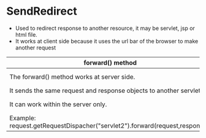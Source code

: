 
# SendRedirect

* Used to redirect response to another resource, it may be servlet, jsp or html file.
* It works at client side because it uses the url bar of the browser to make another request

forward() method  | sendRedirect() method
------------- | -------------
The forward() method works at server side.  | The sendRedirect() method works at client side.
It sends the same request and response objects to another servlet.  | It always sends a new request.
It can work within the server only. | It can be used within and outside the server.
Example: request.getRequestDispacher("servlet2").forward(request,response); | Example: response.sendRedirect("servlet2");
